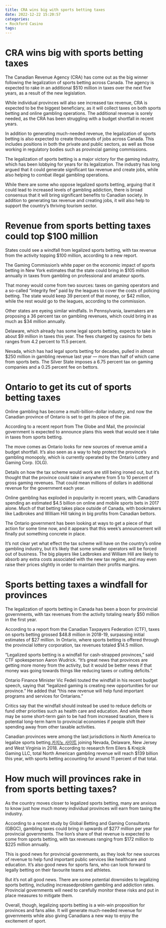 ```yaml
---
title: CRA wins big with sports betting taxes
date: 2022-12-22 15:20:57
categories:
- Rockford Casino
tags:
---
```



#  CRA wins big with sports betting taxes

The Canadian Revenue Agency (CRA) has come out as the big winner following the legalization of sports betting across Canada. The agency is expected to rake in an additional $510 million in taxes over the next five years, as a result of the new legislation.

While individual provinces will also see increased tax revenue, CRA is expected to be the biggest beneficiary, as it will collect taxes on both sports betting and online gambling operations. The additional revenue is sorely needed, as the CRA has been struggling with a budget shortfall in recent years.

In addition to generating much-needed revenue, the legalization of sports betting is also expected to create thousands of jobs across Canada. This includes positions in both the private and public sectors, as well as those working in regulatory bodies such as provincial gaming commissions.

The legalization of sports betting is a major victory for the gaming industry, which has been lobbying for years for its legalization. The industry has long argued that it could generate significant tax revenue and create jobs, while also helping to combat illegal gambling operations.

While there are some who oppose legalized sports betting, arguing that it could lead to increased levels of gambling addiction, there is broad consensus that it will bring significant benefits to Canadian society. In addition to generating tax revenue and creating jobs, it will also help to support the country’s thriving tourism sector.

#  Revenue from sports betting taxes could top $100 million

States could see a windfall from legalized sports betting, with tax revenue from the activity topping $100 million, according to a new report.

The Gaming Commission’s white paper on the economic impact of sports betting in New York estimates that the state could bring in $105 million annually in taxes from gambling on professional and amateur sports.

That money would come from two sources: taxes on gaming operators and a so-called “integrity fee” paid by the leagues to cover the costs of policing betting. The state would keep 39 percent of that money, or $42 million, while the rest would go to the leagues, according to the commission.

Other states are eyeing similar windfalls. In Pennsylvania, lawmakers are proposing a 36 percent tax on gambling revenues, which could bring in as much as $34 million annually.

 Delaware, which already has some legal sports betting, expects to take in about $9 million in taxes this year. The fees charged by casinos for bets ranges from 4.2 percent to 11.5 percent.

Nevada, which has had legal sports betting for decades, pulled in almost $250 million in gambling revenue last year — more than half of which came from sports bets. The Silver State imposes a 6.75 percent tax on gaming companies and a 0.25 percent fee on bettors.

#  Ontario to get its cut of sports betting taxes

Online gambling has become a multi-billion-dollar industry, and now the Canadian province of Ontario is set to get its piece of the pie.

According to a recent report from The Globe and Mail, the provincial government is expected to announce plans this week that would see it take in taxes from sports betting.

The move comes as Ontario looks for new sources of revenue amid a budget shortfall. It’s also seen as a way to help protect the province’s gambling monopoly, which is currently operated by the Ontario Lottery and Gaming Corp. (OLG).

Details on how the tax scheme would work are still being ironed out, but it’s thought that the province could take in anywhere from 5 to 10 percent of gross gaming revenues. That could mean millions of dollars in additional revenue for the government each year.

Online gambling has exploded in popularity in recent years, with Canadians spending an estimated $4.5 billion on online and mobile sports bets in 2017 alone. Much of that betting takes place outside of Canada, with bookmakers like Ladbrokes and William Hill taking in big profits from Canadian bettors.

The Ontario government has been looking at ways to get a piece of that action for some time now, and it appears that this week’s announcement will finally put something concrete in place.

It’s not clear yet what effect the tax scheme will have on the country’s online gambling industry, but it’s likely that some smaller operators will be forced out of business. The big players like Ladbrokes and William Hill are likely to absorb any extra costs associated with the new tax regime, and may even raise their prices slightly in order to maintain their profits margins.

#  Sports betting taxes a windfall for provinces

The legalization of sports betting in Canada has been a boon for provincial governments, with tax revenues from the activity totaling nearly $50 million in the first year.

According to a report from the Canadian Taxpayers Federation (CTF), taxes on sports betting grossed $48.8 million in 2018-19, surpassing initial estimates of $27 million. In Ontario, where sports betting is offered through the provincial lottery corporation, tax revenues totaled $14.5 million.

“Legalized sports betting is a windfall for cash-strapped provinces,” said CTF spokesperson Aaron Wudrick. “It’s great news that provinces are getting more money from the activity, but it would be better news if that money was going towards things like reducing taxes or cutting deficits.”

Ontario Finance Minister Vic Fedeli touted the windfall in his recent budget speech, saying that “legalized gaming is creating new opportunities for our province.” He added that “this new revenue will help fund important programs and services for Ontarians.”

Critics say that the windfall should instead be used to reduce deficits or fund other priorities such as health care and education. And while there may be some short-term gain to be had from increased taxation, there is potential long-term harm to provincial economies if people shift their spending away from other taxable activities.

Canadian provinces were among the last jurisdictions in North America to legalize sports betting,[카지노 사이트](https://choegocasino.com/) joining Nevada, Delaware, New Jersey and West Virginia in 2018. According to research firm Eilers & Krejcik Gaming LLC, total North American gambling revenue will reach $139 billion this year, with sports betting accounting for around 11 percent of that total.

#  How much will provinces rake in from sports betting taxes?

As the country moves closer to legalized sports betting, many are anxious to know just how much money individual provinces will earn from taxing the industry. 

According to a recent study by Global Betting and Gaming Consultants (GBGC), gambling taxes could bring in upwards of $277 million per year for provincial governments. The lion’s share of that revenue is expected to come from sports betting, with tax revenues ranging from $172 million to $225 million annually. 

This is good news for provincial governments, as they look for new sources of revenue to help fund important public services like healthcare and education. It’s also good news for sports fans, who can look forward to legally betting on their favourite teams and athletes. 

But it’s not all good news. There are some potential downsides to legalizing sports betting, including increasedproblem gambling and addiction rates. Provincial governments will need to carefully monitor these risks and put in place measures to mitigate them. 

Overall, though, legalizing sports betting is a win-win proposition for provinces and fans alike. It will generate much-needed revenue for governments while also giving Canadians a new way to enjoy the excitement of sport.